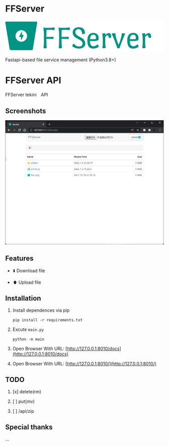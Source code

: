 # FFServer

![](https://github.com/DimCyan/ffserver/blob/main/static/img/ffserver.png)

Fastapi-based file service management (Python3.8+)


# FFServer API

FFServer tekini　API

## Screenshots

![](https://github.com/DimCyan/ffserver/blob/main/static/img/screenshot.png)

## Features

- ⬇️ Download file 

- ⬆️ Upload file

## Installation

1. Install dependences via pip
    ```
    pip install -r requirements.txt
    ```

2. Excute `main.py`
    ```
    python -m main
    ```

3. Open Browser With URL: [http://127.0.0.1:8010/docs](http://127.0.0.1:8010/docs)

4. Open Browser With URL: [http://127.0.0.1:8010/](http://127.0.0.1:8010/)

## TODO

1. [x] delete(rm)

2. [ ] put(mv)

3. [ ] /api/zip


## Special thanks

...